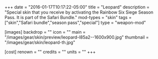 +++
date = "2016-01-17T10:17:22-05:00"
title = "Leopard"
description = "Special skin that you receive by activating the Rainbow Six Siege Season Pass. It is part of the Safari Bundle."
mod-types = "skin"
tags = ["skin","Safari bundle","season pass","special"]
type = "weapon-mod"

[images]
  backdrop = ""
  icon = ""
  main = "/images/gear/skin/preview/leopard-l85a2--1600x900.jpg"
  thumbnail = "/images/gear/skin/leopard-th.jpg"

[cost]
  renown = ""
  credits = ""
  units = ""
+++
